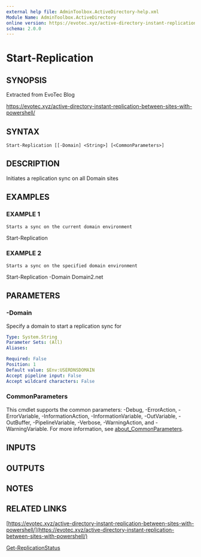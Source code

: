 ```yaml
---
external help file: AdminToolbox.ActiveDirectory-help.xml
Module Name: AdminToolbox.ActiveDirectory
online version: https://evotec.xyz/active-directory-instant-replication-between-sites-with-powershell/
schema: 2.0.0
---
```


# Start-Replication

## SYNOPSIS
Extracted from EvoTec Blog

https://evotec.xyz/active-directory-instant-replication-between-sites-with-powershell/

## SYNTAX

```
Start-Replication [[-Domain] <String>] [<CommonParameters>]
```

## DESCRIPTION
Initiates a replication sync on all Domain sites

## EXAMPLES

### EXAMPLE 1
```
Starts a sync on the current domain environment
```

Start-Replication

### EXAMPLE 2
```
Starts a sync on the specified domain environment
```

Start-Replication -Domain Domain2.net

## PARAMETERS

### -Domain
Specify a domain to start a replication sync for

```yaml
Type: System.String
Parameter Sets: (All)
Aliases:

Required: False
Position: 1
Default value: $Env:USERDNSDOMAIN
Accept pipeline input: False
Accept wildcard characters: False
```

### CommonParameters
This cmdlet supports the common parameters: -Debug, -ErrorAction, -ErrorVariable, -InformationAction, -InformationVariable, -OutVariable, -OutBuffer, -PipelineVariable, -Verbose, -WarningAction, and -WarningVariable. For more information, see [about_CommonParameters](http://go.microsoft.com/fwlink/?LinkID=113216).

## INPUTS

## OUTPUTS

## NOTES

## RELATED LINKS

[https://evotec.xyz/active-directory-instant-replication-between-sites-with-powershell/](https://evotec.xyz/active-directory-instant-replication-between-sites-with-powershell/)

[Get-ReplicationStatus]()

